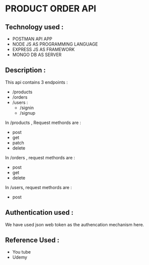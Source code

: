 <h1>PRODUCT ORDER API</h1>
<h2>Technology used :</h2>
<ul>
  <li>POSTMAN API APP</li>
  <li>NODE JS AS PROGRAMMING LANGUAGE</li>
  <li>EXPRESS JS AS FRAMEWORK</li>
  <li>MONGO DB AS SERVER</li>
</ul>
<H2>Description : </H2>
This api contains 3 endpoints : 
<ul>
  <li>/products</li>
  <li>/orders</li>
  <li>/users : <ul> 
    <li>/signin</li>
    <li>/signup</li>
  </ul></li>
</ul>
In /products , Request methords are : 
<ul>
  <li>post</li>
  <li>get</li>
  <li>patch</li>
  <li>delete</li>
</ul>

In /orders , request methords are : 
<ul>
  <li>post</li>
  <li>get</li>
  <li>delete</li>
</ul>

In /users, request methords are : 
<ul>
  <li>post</li>
</ul>
<h2>Authentication used :</h2>
We have used json web token as the authencation mechanism here.

<h2>Reference Used :</h2>
<ul>
  <li>You tube</li>
  <li>Udemy</li>
</ul>

